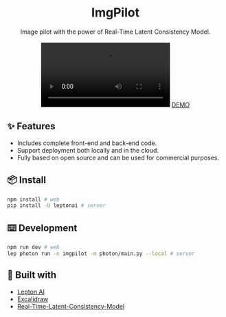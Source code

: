 <div align="center">
<h1 align="center">ImgPilot</h1>

Image pilot with the power of Real-Time Latent Consistency Model.
<br/>
<br/>
![imgpilot](https://imgpilot.com/imgpilot.webm)
[DEMO](https://imgpilot.com/)
</div>

## ✨ Features

- Includes complete front-end and back-end code.
- Support deployment both locally and in the cloud.
- Fully based on open source and can be used for commercial purposes.


## 📦 Install

```bash
npm install # web
pip install -U leptonai # server
```

## ⌨️ Development

```bash
npm run dev # web
lep photon run -n imgpilot -m photon/main.py --local # server
```

## 🔗 Built with

- [Lepton AI](https://github.com/leptonai/leptonai)
- [Excalidraw](https://github.com/excalidraw/excalidraw)
- [Real-Time-Latent-Consistency-Model](https://huggingface.co/spaces/radames/Real-Time-Latent-Consistency-Model)
